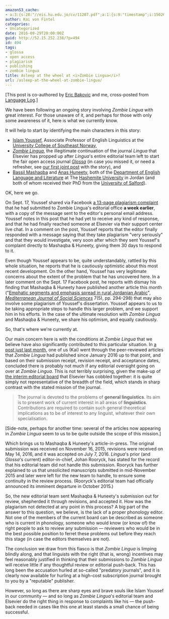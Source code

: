 ```yaml
---
amazonS3_cache:
- a:3:{s:28:"//eis.hu.edu.jo/cv/11207.pdf";a:1:{s:9:"timestamp";i:1502656830;}s:28:"//eis.hu.edu.jo/cv/11218.pdf";a:1:{s:9:"timestamp";i:1502656830;}s:36:"//hu.edu.jo/fac/dept/DepDefault.aspx";a:1:{s:9:"timestamp";i:1502656830;}}
author: Kai von Fintel
categories:
- Uncategorized
date: 2016-09-29T20:00:00Z
guid: http://52.15.252.238/?p=494
id: 494
tags:
- glossa
- open access
- plagiarism
- publishing
- zombie lingua
title: Asleep at the wheel at <i>Zombie Lingua</i>?
url: /asleep-at-the-wheel-at-zombie-lingua/
---
```


[This post is co-authored by [Eric Bakovic](http://idiom.ucsd.edu/~ebakovic/) and me, cross-posted from [Language Log](http://languagelog.ldc.upenn.edu/nll/?p=28545).]

We have been following an ongoing story involving <i>Zombie Lingua</i> with great interest. For those unaware of it, and perhaps for those with only some awareness of it, here is what we currently know.

It will help to start by identifying the main characters in this story:
<ul>
 	<li><a href="https://sites.google.com/site/imyoussef/">Islam Youssef</a>, Associate Professor of English Linguistics at the <a href="http://www.usn.no/">University College of Southeast Norway</a>,</li>
 	<li><a href="http://www.journals.elsevier.com/lingua/"><i>Zombie Lingua</i></a>, the illegitimate continuation of the journal <i>Lingua</i> that Elsevier has propped up after <i>Lingua</i>'s entire editorial team left to start the fair open access journal <a href="http://www.glossa-journal.org/"><i>Glossa</i></a> (in case you missed it, or need a refresher, see <a href="http://languagelog.ldc.upenn.edu/nll/?p=22162">our first joint post</a> with the story), and</li>
 	<li><a href="https://eis.hu.edu.jo/cv/11207.pdf">Bassil Mashaqba</a> and <a href="https://eis.hu.edu.jo/cv/11218.pdf">Anas Huneety</a>, both of the <a href="https://hu.edu.jo/fac/dept/DepDefault.aspx?deptid=56020000">Department of English Language and Literature</a> at The <a href="https://hu.edu.jo">Hashemite University</a> in Jordan (and both of whom received their PhD from the <a href="http://www.salford.ac.uk/">University of Salford</a>).</li>
</ul>
OK, here we go.

On Sept. 17, Youssef shared via Facebook <a href="https://docs.google.com/viewer?a=v&amp;pid=sites&amp;srcid=ZGVmYXVsdGRvbWFpbnxpbXlvdXNzZWZ8Z3g6OTdmZDNhOTBlZTBjNjZh">a 13-page plagiarism complaint</a> that he had submitted to Zombie Lingua's editorial office <b>a week earlier</b>, with a copy of the message sent to the editor's personal email address. Youssef notes in this post that he had yet to receive any kind of response, and that he had finally reached someone at Elsevier via their support center live chat. In a comment on the post, Youssef reports that the editor finally responded with a message saying that they take plagiarism "very seriously" and that they would investigate, very soon after which they sent Youssef's complaint directly to Mashaqba &amp; Huneety, giving them 30 days to respond to it.

Even though Youssef appears to be, quite understandably, rattled by this whole situation, he reports that he is cautiously optimistic about this most recent development. On the other hand, Youssef has very legitimate concerns about the extent of the problem that he has uncovered here. In a later comment on the Sept. 17 Facebook post, he reports with dismay his finding that Mashaqba &amp; Huneety have published another article this month ("<a href="http://www.mcser.org/journal/index.php/mjss/article/view/9465/9135">Emphatic segments and emphasis spread in rural Jordanian Arabic</a>", <a href="http://www.mcser.org/journal/index.php/mjss/index"><i>Mediterranean Journal of Social Sciences</i></a> 7(5), pp. 294-298) that may also involve some plagiarism of Youssef's dissertation. Youssef appears to us to be taking appropriate steps to handle this larger problem, and we support him in his efforts. In the case of the ultimate resolution with <i>Zombie Lingua</i> and Mashaqba &amp; Huneety, we share his optimism, and equally cautiously.

So, that's where we're currently at.

Our main concern here is with the conditions at <i>Zombie Lingua</i> that we believe have also significantly contributed to this particular situation. In <a href="http://kaivonfintel.org/checking-on-the-zombies/">a post just last month</a>, one of us (Kai) went through the peer-reviewed articles that <i>Zombie Lingua</i> had published since January 2016 up to that point, and based on their submission receipt, revision receipt, and acceptance dates, concluded there is probably not much if any editorial oversight going on over at <i>Zombie Lingua</i>. This is not terribly surprising, given the make-up of <a href="http://www.journals.elsevier.com/lingua/editorial-board/">the interim editorial board</a> that Elsevier has cobbled together: it is quite simply not representative of the breadth of the field, which stands in sharp contrast with the stated mission of the journal.
<blockquote>The journal is devoted to the problems of <b>general linguistics</b>. Its aim is to present work of current interest in all areas of <b>linguistics</b>. Contributions are required to contain such general theoretical implications as to be of interest to any linguist, whatever their own specialisation.</blockquote>
[Side-note, perhaps for another time: several of the articles now appearing in <i>Zombie Lingua</i> seem to us to be quite outside the scope of this mission.]

Which brings us to Mashaqba &amp; Huneety's article-in-press. The original submission was received on November 16, 2015, revisions were received on May 14, 2016, and it was accepted on July 7, 2016. <i>Lingua</i>'s prior (and <i>Glossa</i>'s current) editor-in-chief, Johan Rooryck, has stated for the record that his editorial team did not handle this submission. Rooryck has further explained to us that unsolicited manuscripts submitted in mid-November 2015 and later were left for the new team to handle, to ensure some continuity in the review process. (Rooryck's editorial team had officially announced its imminent departure in October 2015.)

So, the new editorial team sent Mashaqba &amp; Huneety's submission out for review, shepherded it through revisions, and accepted it. How was the plagiarism not detected at any point in this process? A big part of the answer to this question, we believe, is the lack of a proper phonology editor. Not one of the members of the current board can be described as someone who is current in phonology, someone who would know (or know of) the right people to ask to review any submission — reviewers who would be in the best possible position to ferret these problems out before they reach this stage (in case the editors themselves are not).

The conclusion we draw from this fiasco is that <i>Zombie Lingua</i> is limping blindly along, and that linguists with the right (that is, wrong) incentives may feel reasonably justified in thinking that their submissions to <i>Zombie Lingua</i> will receive little if any thoughtful review or editorial push-back. This has long been the accusation hurled at so-called "predatory journals", and it is clearly now available for hurling at a high-cost subscription journal brought to you by a "reputable" publisher.

However, so long as there are sharp eyes and brave souls like Islam Youssef in our community — and so long as <i>Zombie Lingua</i>'s editorial team and Elsevier do the right thing in response to complaints like his — the push-back needed in cases like this one at least stands a small chance of being successful.